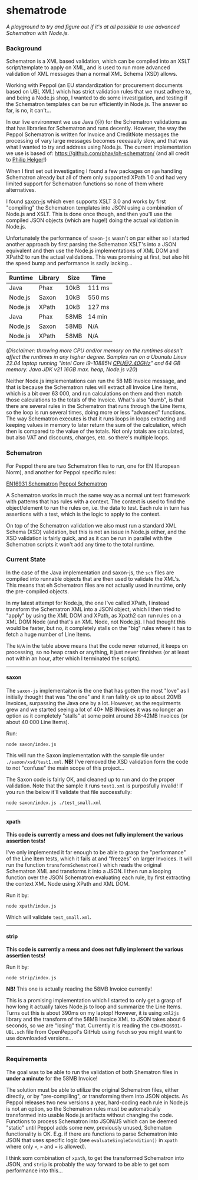 # shematrode
_A playground to try and figure out if it's at all possible to use advanced Schematron with Node.js._

### Background
Schematron is a XML based validation, which can be compiled into an XSLT script/template to apply on XML, and is used to run more advanced validation of XML messages than a normal XML Schema (XSD) allows.

Working with Peppol (an EU standardization for procurement documents based on UBL XML) which has strict validation rules that we must adhere to, and being a Node.js shop, I wanted to do some investigation, and testing if the Schematron templates can be run efficiently in Node.js.
The answer so far, is no, it can't...

In our live environment we use Java (😥) for the Schematron validations as that has libraries for Schematron and runs decently. However, the way the Peppol Schematron is written for Invoice and CreditNote messages the processing of vary large messages becomes reeeaaally slow, and that was what I wanted to try and address using Node.js.
The current implementation we use is based of: https://github.com/phax/ph-schematron/ (and all credit to [Philip Helger](https://github.com/phax)!)


When I first set out investigating I found a few packages on `npm` handling Schematron already but all of them only supported XPath 1.0 and had very limited support for Schematron functions so none of them where alternatives.

I found [saxon-js](https://www.npmjs.com/package/saxon-js) which even supports XSLT 3.0 and works by first "compiling" the Schematron templates into JSON using a combination of Node.js and XSLT. This is done once though, and then you'll use the compiled JSON objects (which are huge!) doing the actual validation in Node.js.

Unfortunately the performance of `saxon-js` wasn't on par either so I started another approach by first parsing the Schematron XSLT's into a JSON equivalent and then use the Node.js implementations of XML DOM and XPath2 to run the actual validations.
This was promising at first, but also hit the speed bump and performance is sadly lacking...

| Runtime  | Library | Size | Time   |
| -------- | ------- | ---- | ------ |
| Java     | Phax    | 10kB | 111 ms |
| Node.js  | Saxon   | 10kB | 550 ms |
| Node.js  | XPath   | 10kB | 127 ms |
| Java     | Phax    | 58MB | 14 min |
| Node.js  | Saxon   | 58MB | N/A    |
| Node.js  | XPath   | 58MB | N/A    |

(*Disclaimer: throwing more CPU and/or memory on the runtimes doesn't affect the runtimes in any higher degree. Samples run on a Ubunutu Linux 22.04 laptop running "Intel Core i9-10885H CPU@2.40GHz" and 64 GB memory. Java JDK v21 16GB max. heap, Node.js v20*)

Neither Node.js implementations can run the 58 MB Invoice message, and that is because the Schematron rules will extract all Invoice Line Items, which is a bit over 63 000, and run calculations on them and then match those calculations to the totals of the Invoice.
What's also "dumb", is that there are several rules in the Schematron that runs through the Line Items, so the loop is run several times, doing more or less "advanced" functions. The way Schematron executes is that it runs loops in loops extracting and keeping values in memory to later return the sum of the calculation, which then is compared to the value of the totals.
Not only totals are calculated, but also VAT and discounts, charges, etc. so there's multiple loops.

### Schematron

For Peppol there are two Schematron files to run, one for EN (European Norm), and another for Peppol specific rules:

[EN16931 Schematron](https://github.com/OpenPEPPOL/peppol-bis-invoice-3/blob/master/rules/sch/CEN-EN16931-UBL.sch)
[Peppol Schematron](https://github.com/OpenPEPPOL/peppol-bis-invoice-3/blob/master/rules/sch/PEPPOL-EN16931-UBL.sch)

A Schematron works in much the same way as a normal unt test framework with patterns that has rules with a context. The context is used to find the object/element to run the rules on, i.e. the data to test. Each rule in turn has assertions with a test, which is the logic to apply to the context.

On top of the Schematron validation we also must run a standard XML Schema (XSD) validation, but this is not an issue in Node.js either, and the XSD validation is fairly quick, and as it can be run in parallel with the Schematron scripts it won't add any time to the total runtime.

### Current State

In the case of the Java implementation and saxon-js, the `sch` files are compiled into runnable objects that are then used to validate the XML's. This means that eh Schematron files are not actually used in runtime, only the pre-compiled objects.

In my latest attempt for Node.js, the one I've called XPath, I instead transform the Schematron XML into a JSON object, which I then tried to "apply" by using the XML DOM and XPath, as Xpath2 can run rules on a XML DOM Node (and that's an XML Node, not Node.js).
I had thought this would be faster, but no, it completely stalls on the "big" rules where it has to fetch a huge number of Line Items.

The `N/A` in the table above means that the code never returned, it keeps on processing, so no heap crash or anything, it just never finnishes (or at least not within an hour, after which I terminated the scripts).
___
#### saxon

The `saxon-js` implementaiton is the one that has gotten the most "love" as I initially thought that was "the one" and it ran failrly ok up to about 20MB Invoices, surpassing the Java one by a lot. However, as the requirments grew and we started seeing a lot of 40+ MB INvoices it was no longer an option as it completely "stalls" at some point around 38-42MB Invoices (or about 40 000 Line Items).

Run:
```shell
node saxon/index.js
```
This will run the Saxon implementation with the sample file under `./saxon/xsd/test1.xml`.
**NB!** I've removed the XSD validation form the code to not "confuse" the main scope of this project...

The Saxon code is fairly OK, and cleaned up to run and do the proper validation. Note that the sample it runs `test1.xml` is purposfully invalid!
If you run the below it'll validate that file successfully:
```shell
node saxon/index.js ./test_small.xml
```
___
#### xpath

**This code is currently a mess and does not fully implement the various assertion tests!**

I've only implemented it far enough to be able to grasp the "performance" of the Line Item tests, which it fails at and "freezes" on larger Invoices.
It will run the function `transformSchematron()` which reads the original Schematron XML and transforms it into a JSON.
I then run a looping function over the JSON Schematron evaluating each rule, by first extracting the context XML Node using XPath and XML DOM.

Run it by:
```shell
node xpath/index.js
```
Which will validate `test_small.xml`.

___
#### strip

**This code is currently a mess and does not fully implement the various assertion tests!**

Run it by:
```shell
node strip/index.js
```
**NB!** This one is actually reading the 58MB Invoice currently!

This is a promising implementation which I started to only get a grasp of how long it actually takes Node.js to loop and summarize the Line Items. Turns out this is about 390ms on my laptop!
However, it is using `xml2js` library and the transform of the 58MB Invoice XML to JSON takes about 6 seconds, so we are "losing" that.
Currently it is reading the `CEN-EN16931-UBL.sch` file from OpenPeppol's GitHub using `fetch` so you might want to use downloaded versions...


___
### Requirements

The goal was to be able to run the validation of both Shematron files in **under a minute** for the 58MB Invoice!

The solution must be able to utilize the original Schematron files, either directly, or by "pre-compiling", or transforming them into JSON objects. As Peppol releases two new versions a year, hard-coding each rule in Node.js is not an option, so the Schematron rules must be automatically transformed into usable Node.js artifacts without changing the code.
Functions to process Schematron into JSON/JS which can be deemed "static" until Peppol adds some new, previously unused, Schematon functionality is OK. E.g. if there are functions to parse Schematron into JSON that uses specific logic (see `evaluateSingleCondition()` in `xpath` where only `<`, `>` and `=` is allowed).

I think som combination of `xpath`, to get the transformed Schematron into JSON, and `strip` is probably the way forward to be able to get som performance into this...
